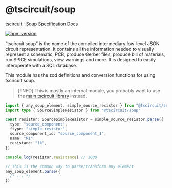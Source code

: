 # @tscircuit/soup

[tscircuit](https://github.com/tscircuit/tscircuit) · [Soup Specification Docs](https://docs.tscircuit.com/api-reference/advanced/soup)

[![npm version](https://badge.fury.io/js/%40tscircuit%2Fsoup.svg)](https://badge.fury.io/js/%40tscircuit%2Fsoup)

“tscircuit soup” is the name of the compiled intermediary low-level JSON circuit representation. It contains all the information needed to visually represent a schematic, PCB, produce Gerber files, produce bill of materials, run SPICE simulations, view warnings and more. It is designed to easily interoperate with a SQL database.

This module has the zod definitions and conversion functions for using tscircuit soup.

> [!INFO]
> This is mostly an internal module, you probably want to use the [main tscircuit library](https://github.com/tscircuit/tscircuit) instead.

```ts
import { any_soup_element, simple_source_resistor } from "@tscircuit/soup"
import type { SourceSimpleResistor } from "@tscircuit/soup"

const resistor: SourceSimpleResistor = simple_source_resistor.parse({
  type: "source_component",
  ftype: "simple_resistor",
  source_component_id: "source_component_1",
  name: "R1",
  resistane: "1k",
})

console.log(resistor.resistance) // 1000

// This is the common way to parse/transform any element
any_soup_element.parse({
  /* ... */
})
```
